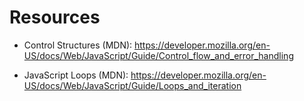 # Resources 
 * Control Structures (MDN): https://developer.mozilla.org/en-US/docs/Web/JavaScript/Guide/Control_flow_and_error_handling

 * JavaScript Loops (MDN): https://developer.mozilla.org/en-US/docs/Web/JavaScript/Guide/Loops_and_iteration